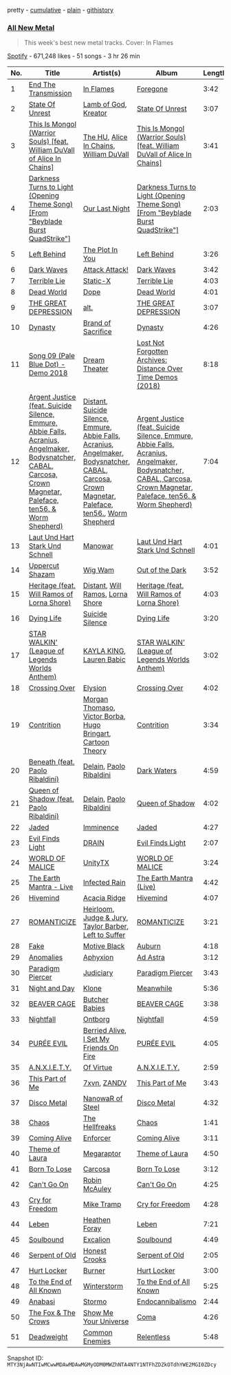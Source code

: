 pretty - [cumulative](/playlists/cumulative/37i9dQZF1DX5J7FIl4q56G.md) - [plain](/playlists/plain/37i9dQZF1DX5J7FIl4q56G) - [githistory](https://github.githistory.xyz/mackorone/spotify-playlist-archive/blob/main/playlists/plain/37i9dQZF1DX5J7FIl4q56G)

### [All New Metal](https://open.spotify.com/playlist/37i9dQZF1DX5J7FIl4q56G)

> This week's best new metal tracks\. Cover: In Flames

[Spotify](https://open.spotify.com/user/spotify) - 671,248 likes - 51 songs - 3 hr 26 min

| No. | Title | Artist(s) | Album | Length |
|---|---|---|---|---|
| 1 | [End The Transmission](https://open.spotify.com/track/7icbQ9Y2IQbI8CgXQCzA8c) | [In Flames](https://open.spotify.com/artist/57ylwQTnFnIhJh4nu4rxCs) | [Foregone](https://open.spotify.com/album/1IqQ6UX3hzJLVXtRmui4w3) | 3:42 |
| 2 | [State Of Unrest](https://open.spotify.com/track/3u4djE2yAEkKMWJEUOOJyT) | [Lamb of God](https://open.spotify.com/artist/3JFsVIxOn7STeilPICkkB2), [Kreator](https://open.spotify.com/artist/3BM0EaYmkKWuPmmHFUTQHv) | [State Of Unrest](https://open.spotify.com/album/6aH8bwmChky4ABVUHOGPxB) | 3:07 |
| 3 | [This Is Mongol \(Warrior Souls\) \[feat\. William DuVall of Alice In Chains\]](https://open.spotify.com/track/7lRsKDo94Xy3y1uqash1Xv) | [The HU](https://open.spotify.com/artist/0b2B3PwcYzQAhuJacmcYgc), [Alice In Chains](https://open.spotify.com/artist/64tNsm6TnZe2zpcMVMOoHL), [William DuVall](https://open.spotify.com/artist/69j4GQ0OCPN6gU6okpe8aZ) | [This Is Mongol \(Warrior Souls\) \[feat\. William DuVall of Alice In Chains\]](https://open.spotify.com/album/2Bf7EZvzpauSKhyUhBjUFK) | 3:41 |
| 4 | [Darkness Turns to Light \(Opening Theme Song\) \[From "Beyblade Burst QuadStrike"\]](https://open.spotify.com/track/6J9DuvcPLzivD98KsXSJHu) | [Our Last Night](https://open.spotify.com/artist/00YTqRClk82aMchQQpYMd5) | [Darkness Turns to Light \(Opening Theme Song\) \[From "Beyblade Burst QuadStrike"\]](https://open.spotify.com/album/2t9BAAn4EeMEkwRbxsP1Ou) | 2:03 |
| 5 | [Left Behind](https://open.spotify.com/track/5G6jZFDAFlpAA9v5LTV4NI) | [The Plot In You](https://open.spotify.com/artist/1cJ5tVoeAEFcZBAwSZ0CtF) | [Left Behind](https://open.spotify.com/album/2efABZ7jsJTkRkZALraqEM) | 3:26 |
| 6 | [Dark Waves](https://open.spotify.com/track/3SDcDLF3wwQwnI3Wst38aY) | [Attack Attack!](https://open.spotify.com/artist/1FcRUsTmnEQfVCH5OIKSpb) | [Dark Waves](https://open.spotify.com/album/5vsJsheUwcsiM3O7r5qN0v) | 3:42 |
| 7 | [Terrible Lie](https://open.spotify.com/track/2e2aWPBaVWrNMngz5ftWPv) | [Static\-X](https://open.spotify.com/artist/7JDSHlDdVTo7aZKdQZ53Vf) | [Terrible Lie](https://open.spotify.com/album/2WSoYDdN55rm3lmGW8qSFl) | 4:03 |
| 8 | [Dead World](https://open.spotify.com/track/3xafEn4vzr5HybW0uec4wS) | [Dope](https://open.spotify.com/artist/7fWgqc4HJi3pcHhK8hKg2p) | [Dead World](https://open.spotify.com/album/3Fsmqpx2rM3ckv5ijsbDhF) | 4:01 |
| 9 | [THE GREAT DEPRESSION](https://open.spotify.com/track/4XLAtJLVLFvSUXRZFc0dqr) | [alt.](https://open.spotify.com/artist/2o6toWFM0eynwdOjVJfoSQ) | [THE GREAT DEPRESSION](https://open.spotify.com/album/76psVqthi8ZmsWCHBwDJxd) | 3:07 |
| 10 | [Dynasty](https://open.spotify.com/track/2th7mWLxZNhBqfa0IHC6b3) | [Brand of Sacrifice](https://open.spotify.com/artist/4d6Rawrese4OLF1zZCztod) | [Dynasty](https://open.spotify.com/album/7atT7sF2atM7kc7yR1krit) | 4:26 |
| 11 | [Song 09 \(Pale Blue Dot\) \- Demo 2018](https://open.spotify.com/track/5Qn4YIAFnydWamvXGtQUhC) | [Dream Theater](https://open.spotify.com/artist/2aaLAng2L2aWD2FClzwiep) | [Lost Not Forgotten Archives: Distance Over Time Demos \(2018\)](https://open.spotify.com/album/3813UgywzpXjMYQiWyb859) | 8:18 |
| 12 | [Argent Justice \(feat\. Suicide Silence, Emmure, Abbie Falls, Acranius, Angelmaker, Bodysnatcher, CABAL, Carcosa, Crown Magnetar, Paleface, ten56\. & Worm Shepherd\)](https://open.spotify.com/track/0JqIhXT2wn86q5uEvRErtn) | [Distant](https://open.spotify.com/artist/7dfpBi0QvO9FmlhBK6XHwJ), [Suicide Silence](https://open.spotify.com/artist/6HZr7Fs2VfV1PYHIwo8Ylc), [Emmure](https://open.spotify.com/artist/1C62FV9Cltn9L4c9jAwCyk), [Abbie Falls](https://open.spotify.com/artist/5nSlRGZqJVAORU3SsSD0YU), [Acranius](https://open.spotify.com/artist/3pQynkPJgCgmfoIQnGvZKG), [Angelmaker](https://open.spotify.com/artist/1AdrYGYDz4oa9dvW2jfFrG), [Bodysnatcher](https://open.spotify.com/artist/2tCl0ipvwJJRJLAuIGf6tm), [CABAL](https://open.spotify.com/artist/2bfK6ltXa60B2egnErJvlO), [Carcosa](https://open.spotify.com/artist/2bhtSpyMNiPZJlkisy4T9G), [Crown Magnetar](https://open.spotify.com/artist/0DlST2L7efoM5Lb0uxG3Tx), [Paleface](https://open.spotify.com/artist/467M2s2YxXdlL2ZpDUNL3A), [ten56.](https://open.spotify.com/artist/28dpy0DQotTkBXcTlniQii), [Worm Shepherd](https://open.spotify.com/artist/7hsOYe7y8uBqV4UUsVne73) | [Argent Justice \(feat\. Suicide Silence, Emmure, Abbie Falls, Acranius, Angelmaker, Bodysnatcher, CABAL, Carcosa, Crown Magnetar, Paleface, ten56\. & Worm Shepherd\)](https://open.spotify.com/album/5f6Y2dfmmZxaZuP14h90dq) | 7:04 |
| 13 | [Laut Und Hart Stark Und Schnell](https://open.spotify.com/track/7DgASny65Th4hscKX9aqs1) | [Manowar](https://open.spotify.com/artist/4CzUzn54Cp9TQr6a7JIlMZ) | [Laut Und Hart Stark Und Schnell](https://open.spotify.com/album/5OPfyYXSfpQMU6FukKNm5W) | 4:01 |
| 14 | [Uppercut Shazam](https://open.spotify.com/track/1vxfEtZ5s7tvesloq0Y5ZW) | [Wig Wam](https://open.spotify.com/artist/5EzPaejJ1QA4wkTLV37e60) | [Out of the Dark](https://open.spotify.com/album/71S8XfBu1LAWXthQj5pmhW) | 3:52 |
| 15 | [Heritage \(feat\. Will Ramos of Lorna Shore\)](https://open.spotify.com/track/5La2TvUuKFEV4pqnEitmU3) | [Distant](https://open.spotify.com/artist/7dfpBi0QvO9FmlhBK6XHwJ), [Will Ramos](https://open.spotify.com/artist/0LQyNolD82BRJeXoEr4bwa), [Lorna Shore](https://open.spotify.com/artist/6vXYoy8ouRVib302zxaxFF) | [Heritage \(feat\. Will Ramos of Lorna Shore\)](https://open.spotify.com/album/5KyhMnNqLB66SgcYqFQs0s) | 4:03 |
| 16 | [Dying Life](https://open.spotify.com/track/5nm3w9H0Cc24qR7in5Tvph) | [Suicide Silence](https://open.spotify.com/artist/6HZr7Fs2VfV1PYHIwo8Ylc) | [Dying Life](https://open.spotify.com/album/6Pc86g10o2mM7OSFl5HfLX) | 3:20 |
| 17 | [STAR WALKIN' \(League of Legends Worlds Anthem\)](https://open.spotify.com/track/0IEdVKIFcvCV3q7d9M1FWj) | [KAYLA KING](https://open.spotify.com/artist/0R2YD9wUNA985BjENY7oTR), [Lauren Babic](https://open.spotify.com/artist/6nT7RjBCuuggrafnb43vUX) | [STAR WALKIN' \(League of Legends Worlds Anthem\)](https://open.spotify.com/album/5DEZCCpj1oh2vFXmQkXeO3) | 3:02 |
| 18 | [Crossing Over](https://open.spotify.com/track/0VjXMAZnUNtGyoOQIK1cOd) | [Elysion](https://open.spotify.com/artist/5yxZeKeX0FcaT6OlOnx52v) | [Crossing Over](https://open.spotify.com/album/2uGWA0JppsM7juhRxPRatT) | 4:02 |
| 19 | [Contrition](https://open.spotify.com/track/296f44UDA22bgv79PYDPMq) | [Morgan Thomaso](https://open.spotify.com/artist/79VoWRyWV2e3rTHm1fb6N0), [Victor Borba](https://open.spotify.com/artist/2yMgp5XJfvhpTgAg7wZqRF), [Hugo Bringart](https://open.spotify.com/artist/6BZE9AyYDPkfejgH7c4DJs), [Cartoon Theory](https://open.spotify.com/artist/4UPSjbEaWn0LrLoF4f8ipX) | [Contrition](https://open.spotify.com/album/1MWdfHn3yodod316BxbRbn) | 3:34 |
| 20 | [Beneath \(feat\. Paolo Ribaldini\)](https://open.spotify.com/track/0OjnAYGA3uGCN5XbD53dA5) | [Delain](https://open.spotify.com/artist/6pIRdCtSE5hLFfIfcTAicI), [Paolo Ribaldini](https://open.spotify.com/artist/3iP3pQWA7YYgEltcPQ2OeN) | [Dark Waters](https://open.spotify.com/album/0aZuBf1mVMdYYZWRxBUZHs) | 4:59 |
| 21 | [Queen of Shadow \(feat\. Paolo Ribaldini\)](https://open.spotify.com/track/6k8Jiyv3d2s5kt8p1e95SA) | [Delain](https://open.spotify.com/artist/6pIRdCtSE5hLFfIfcTAicI), [Paolo Ribaldini](https://open.spotify.com/artist/3iP3pQWA7YYgEltcPQ2OeN) | [Queen of Shadow](https://open.spotify.com/album/0Zn0cFk7LKXL6R5M9bXDku) | 4:02 |
| 22 | [Jaded](https://open.spotify.com/track/6syEBcinz3tRLPwM9Kdemo) | [Imminence](https://open.spotify.com/artist/7rqJQQxuUOCk052MK5kLsH) | [Jaded](https://open.spotify.com/album/1CjPzgqkAeSShcb3mQ4iNS) | 4:27 |
| 23 | [Evil Finds Light](https://open.spotify.com/track/3p1IOO676P6CAq36OLDM7r) | [DRAIN](https://open.spotify.com/artist/7FAAkDlPg6pg0860CIDzmu) | [Evil Finds Light](https://open.spotify.com/album/21u5hMMH27Z71eKn0jc1lu) | 2:07 |
| 24 | [WORLD OF MALICE](https://open.spotify.com/track/3AU7Jjcn8c5mHXiaz3RKkj) | [UnityTX](https://open.spotify.com/artist/3uPce3TKw7cjheMNhuhNs9) | [WORLD OF MALICE](https://open.spotify.com/album/4vKCWsfMooaaH00SOq3RSn) | 3:24 |
| 25 | [The Earth Mantra \- Live](https://open.spotify.com/track/7kQxTvP3f1yCjhdHHI0n8j) | [Infected Rain](https://open.spotify.com/artist/7duRZcBRPWVChY0xOyp6DY) | [The Earth Mantra \(Live\)](https://open.spotify.com/album/63jsA7Eq0lYTGw4m0c8UHQ) | 4:42 |
| 26 | [Hivemind](https://open.spotify.com/track/7lRciDLcZY0MKaMyakkvu0) | [Acacia Ridge](https://open.spotify.com/artist/6koaWXkOOBCzZDCd9GaHsj) | [Hivemind](https://open.spotify.com/album/22ZNSrE7hmUqmoXtR4uhIl) | 4:07 |
| 27 | [ROMANTICIZE](https://open.spotify.com/track/2Gs702SYltPjEktNF9isOb) | [Heirloom](https://open.spotify.com/artist/5Atdd8NVwC99330AgFiixH), [Judge & Jury](https://open.spotify.com/artist/2p1FiOhFr2sED9OxKVNRbB), [Taylor Barber](https://open.spotify.com/artist/13sCECOFwaranrSOhJkmcs), [Left to Suffer](https://open.spotify.com/artist/36d1uVy1ZuZWqfnsPxCUOk) | [ROMANTICIZE](https://open.spotify.com/album/7nwAQIIiZMpYeaKw26E9Ls) | 3:21 |
| 28 | [Fake](https://open.spotify.com/track/6aIQTbQ52w7bdlWXI7dKpk) | [Motive Black](https://open.spotify.com/artist/1cCTbyI3umMlxOoqjt7uDw) | [Auburn](https://open.spotify.com/album/0GFlSbbXfBKRL8ydwCtmHm) | 4:18 |
| 29 | [Anomalies](https://open.spotify.com/track/7wkwp1nGsZK7DpBBJ4QEpH) | [Aphyxion](https://open.spotify.com/artist/40UIlN4YEByXy4ewEZmqXu) | [Ad Astra](https://open.spotify.com/album/6Ny3o137RXuYVSqLmayNgC) | 3:12 |
| 30 | [Paradigm Piercer](https://open.spotify.com/track/5EdPhUVd68uiXSbf6JAmpe) | [Judiciary](https://open.spotify.com/artist/1llYaLn43cLcbWg9M4t0Y3) | [Paradigm Piercer](https://open.spotify.com/album/59jgDNBKHtHtq93eERnX7c) | 3:43 |
| 31 | [Night and Day](https://open.spotify.com/track/58Y5toDaRuNdvc1mk0Hlo6) | [Klone](https://open.spotify.com/artist/0J2gE1fVwnMhsh0OxUpUPT) | [Meanwhile](https://open.spotify.com/album/072TYsXKeQALOCSH2ltALK) | 5:36 |
| 32 | [BEAVER CAGE](https://open.spotify.com/track/2CXqW7JahyyrDEJPX9Tkp0) | [Butcher Babies](https://open.spotify.com/artist/6FcvjJzvxgybo7Ywsj0hRj) | [BEAVER CAGE](https://open.spotify.com/album/5JV4NKwb73DvgeUOcjlV6Z) | 3:38 |
| 33 | [Nightfall](https://open.spotify.com/track/56W2O6sIbk5qQnhLqmIJiG) | [Ontborg](https://open.spotify.com/artist/09ghBUcY40krZiw0w5Pws4) | [Nightfall](https://open.spotify.com/album/5dyQ4hfQwXpp7QXRpURI9V) | 4:59 |
| 34 | [PURÉE EVIL](https://open.spotify.com/track/61j3pfaCHpGkun88vrAuOl) | [Berried Alive](https://open.spotify.com/artist/0gZTdTYGI2ABqOENQ31u5e), [I Set My Friends On Fire](https://open.spotify.com/artist/2QF7jwUc5zgjSbOTYh1xV0) | [PURÉE EVIL](https://open.spotify.com/album/51QyRZhfsn3E4wfHSVaYD6) | 4:05 |
| 35 | [A.N.X.I.E.T.Y.](https://open.spotify.com/track/2FlSBOa7In5PcpL5SXFwkW) | [Of Virtue](https://open.spotify.com/artist/4GnK2zRFtw1gBoiFORWHsA) | [A.N.X.I.E.T.Y.](https://open.spotify.com/album/4Qiu3xzymfFETMN7yEDCP3) | 2:59 |
| 36 | [This Part of Me](https://open.spotify.com/track/1aEoyo49oGyAv47gVqvvSe) | [7xvn](https://open.spotify.com/artist/1B6XpURxZFBE9B2BT5JI7h), [ZANDV](https://open.spotify.com/artist/3MCb4hKg6bu2Ivg6ZBM4B0) | [This Part of Me](https://open.spotify.com/album/6t3pu0a7OPjjiMKvPGSEtQ) | 3:43 |
| 37 | [Disco Metal](https://open.spotify.com/track/0N46chETWUyNdmfbonjlvG) | [NanowaR of Steel](https://open.spotify.com/artist/7jw9vF1hFRp1k8dDRNRiC5) | [Disco Metal](https://open.spotify.com/album/46xdogjw9uE6FvCEokcgWh) | 4:32 |
| 38 | [Chaos](https://open.spotify.com/track/6lc8syBW8pyhngxQN030wZ) | [The Hellfreaks](https://open.spotify.com/artist/2gwo7JN0Ug8xOQZKevs5Pr) | [Chaos](https://open.spotify.com/album/7LV6zAnmyCwhZTCWUgh4ej) | 1:41 |
| 39 | [Coming Alive](https://open.spotify.com/track/2mlanQLOAtMp8hnEpB3hIO) | [Enforcer](https://open.spotify.com/artist/6nQ7NZbr43lnKpLYBvLf7A) | [Coming Alive](https://open.spotify.com/album/40U6ws9cKHaM6zn1bDQ7xx) | 3:11 |
| 40 | [Theme of Laura](https://open.spotify.com/track/3cARJ3b9WuJElNbFYxSCWG) | [Megaraptor](https://open.spotify.com/artist/1I98HSdBKIcRpCmd839ZyA) | [Theme of Laura](https://open.spotify.com/album/2Ft4TAAw9ZQxaVevRFZPvy) | 4:50 |
| 41 | [Born To Lose](https://open.spotify.com/track/3w7hEGQDeQl6GKPIRT4hGp) | [Carcosa](https://open.spotify.com/artist/2bhtSpyMNiPZJlkisy4T9G) | [Born To Lose](https://open.spotify.com/album/4vWFFMOKx27LnPbGP4HeF6) | 3:12 |
| 42 | [Can't Go On](https://open.spotify.com/track/0MqQK68XVie4e9zmynZdlB) | [Robin McAuley](https://open.spotify.com/artist/5vwEknXi4MlLlFVFF3hDOg) | [Can't Go On](https://open.spotify.com/album/6G41osjC0BMEwP6Te0vmD9) | 4:25 |
| 43 | [Cry for Freedom](https://open.spotify.com/track/2rskl3EJUc9BnmkXTbhvPh) | [Mike Tramp](https://open.spotify.com/artist/3ojfFAJO1If7IbumBpVlmq) | [Cry for Freedom](https://open.spotify.com/album/1vSH44k9fuwo9sNoQfJfPJ) | 4:28 |
| 44 | [Leben](https://open.spotify.com/track/2v8cb20v5TfBn3qn51UgYu) | [Heathen Foray](https://open.spotify.com/artist/31Tfxkj0HCfFgEjluRPSMi) | [Leben](https://open.spotify.com/album/7ujCU0JH4fbsMj4W62cgPH) | 7:21 |
| 45 | [Soulbound](https://open.spotify.com/track/551BTKaVr3Yx5NNBOPfgxZ) | [Excalion](https://open.spotify.com/artist/72AisxxoPQu3Q0K5UgvQew) | [Soulbound](https://open.spotify.com/album/7MMy6MzIg2mKHB67JcXdOC) | 4:49 |
| 46 | [Serpent of Old](https://open.spotify.com/track/0VdGDuOK19Jeeg3Bt1tV3S) | [Honest Crooks](https://open.spotify.com/artist/1FfmZ9XUvmJO0VRqqBbhvz) | [Serpent of Old](https://open.spotify.com/album/0ZaQSkXNgegLgI9bPGSpcx) | 2:05 |
| 47 | [Hurt Locker](https://open.spotify.com/track/12UQWqo5KQl9VueZaStiMj) | [Burner](https://open.spotify.com/artist/7Amw4gNz7nLq7140PFhtuk) | [Hurt Locker](https://open.spotify.com/album/3R7YUyYFZK02ZPBZTpChfB) | 3:00 |
| 48 | [To the End of All Known](https://open.spotify.com/track/1n5IUSyQ5l2jn2zvgJet85) | [Winterstorm](https://open.spotify.com/artist/61830nPl3j2Nw2R2X72ihn) | [To the End of All Known](https://open.spotify.com/album/3ROfxn7hxrx7dJMZzhCAaW) | 5:25 |
| 49 | [Anabasi](https://open.spotify.com/track/21FxtfCTHXNc01B7Ep4tQv) | [Stormo](https://open.spotify.com/artist/6HWwPPwublvn8KbCzcV82m) | [Endocannibalismo](https://open.spotify.com/album/2ITfAjW0n3Cb0uSnzcl0eT) | 2:44 |
| 50 | [The Fox & The Crows](https://open.spotify.com/track/47NmvC3h6W226bFesGsFWq) | [Show Me Your Universe](https://open.spotify.com/artist/5rBUGPB5DW0Y8AwRRUMLmb) | [Coma](https://open.spotify.com/album/4Http1kzVEobShoz4CbkOZ) | 4:26 |
| 51 | [Deadweight](https://open.spotify.com/track/1FhkxFPLqk9xpog43SvjH5) | [Common Enemies](https://open.spotify.com/artist/4gzE72QONbVYfitKEZVDHF) | [Relentless](https://open.spotify.com/album/7LctU9gSuwALY454mmz0Xw) | 5:48 |

Snapshot ID: `MTY3NjAwNTIwMCwwMDAwMDAwMGMyODM0MWZhNTA4NTY1NTFhZDZkOTdhYWE2MGI0ZDcy`
